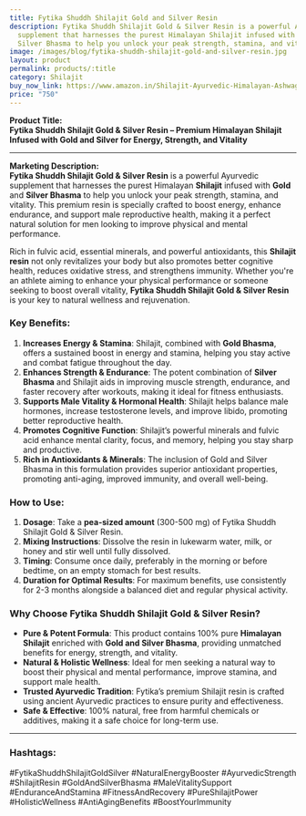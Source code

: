 ```yaml
---
title: Fytika Shuddh Shilajit Gold and Silver Resin
description: Fytika Shuddh Shilajit Gold & Silver Resin is a powerful Ayurvedic
  supplement that harnesses the purest Himalayan Shilajit infused with Gold and
  Silver Bhasma to help you unlock your peak strength, stamina, and vitality.
image: /images/blog/fytika-shuddh-shilajit-gold-and-silver-resin.jpg
layout: product
permalink: products/:title
category: Shilajit
buy_now_link: https://www.amazon.in/Shilajit-Ayurvedic-Himalayan-Ashwagandha-Gokshura/dp/B0D7SJZXJ3/ref=sr_1_22_sspa?crid=1YY2DLXEMCWUZ&tag=ayushmonk-21
price: "750"
---
```

**Product Title:**  
**Fytika Shuddh Shilajit Gold & Silver Resin – Premium Himalayan Shilajit Infused with Gold and Silver for Energy, Strength, and Vitality**

---

**Marketing Description:**  
**Fytika Shuddh Shilajit Gold & Silver Resin** is a powerful Ayurvedic supplement that harnesses the purest Himalayan **Shilajit** infused with **Gold** and **Silver Bhasma** to help you unlock your peak strength, stamina, and vitality. This premium resin is specially crafted to boost energy, enhance endurance, and support male reproductive health, making it a perfect natural solution for men looking to improve physical and mental performance.

Rich in fulvic acid, essential minerals, and powerful antioxidants, this **Shilajit resin** not only revitalizes your body but also promotes better cognitive health, reduces oxidative stress, and strengthens immunity. Whether you're an athlete aiming to enhance your physical performance or someone seeking to boost overall vitality, **Fytika Shuddh Shilajit Gold & Silver Resin** is your key to natural wellness and rejuvenation.

### **Key Benefits**:
1. **Increases Energy & Stamina**: Shilajit, combined with **Gold Bhasma**, offers a sustained boost in energy and stamina, helping you stay active and combat fatigue throughout the day.
2. **Enhances Strength & Endurance**: The potent combination of **Silver Bhasma** and Shilajit aids in improving muscle strength, endurance, and faster recovery after workouts, making it ideal for fitness enthusiasts.
3. **Supports Male Vitality & Hormonal Health**: Shilajit helps balance male hormones, increase testosterone levels, and improve libido, promoting better reproductive health.
4. **Promotes Cognitive Function**: Shilajit’s powerful minerals and fulvic acid enhance mental clarity, focus, and memory, helping you stay sharp and productive.
5. **Rich in Antioxidants & Minerals**: The inclusion of Gold and Silver Bhasma in this formulation provides superior antioxidant properties, promoting anti-aging, improved immunity, and overall well-being.

### **How to Use**:
1. **Dosage**: Take a **pea-sized amount** (300-500 mg) of Fytika Shuddh Shilajit Gold & Silver Resin.
2. **Mixing Instructions**: Dissolve the resin in lukewarm water, milk, or honey and stir well until fully dissolved.
3. **Timing**: Consume once daily, preferably in the morning or before bedtime, on an empty stomach for best results.
4. **Duration for Optimal Results**: For maximum benefits, use consistently for 2-3 months alongside a balanced diet and regular physical activity.

### **Why Choose Fytika Shuddh Shilajit Gold & Silver Resin?**
- **Pure & Potent Formula**: This product contains 100% pure **Himalayan Shilajit** enriched with **Gold and Silver Bhasma**, providing unmatched benefits for energy, strength, and vitality.
- **Natural & Holistic Wellness**: Ideal for men seeking a natural way to boost their physical and mental performance, improve stamina, and support male health.
- **Trusted Ayurvedic Tradition**: Fytika’s premium Shilajit resin is crafted using ancient Ayurvedic practices to ensure purity and effectiveness.
- **Safe & Effective**: 100% natural, free from harmful chemicals or additives, making it a safe choice for long-term use.

---

### **Hashtags**:  
#FytikaShuddhShilajitGoldSilver #NaturalEnergyBooster #AyurvedicStrength #ShilajitResin #GoldAndSilverBhasma #MaleVitalitySupport #EnduranceAndStamina #FitnessAndRecovery #PureShilajitPower #HolisticWellness #AntiAgingBenefits #BoostYourImmunity
